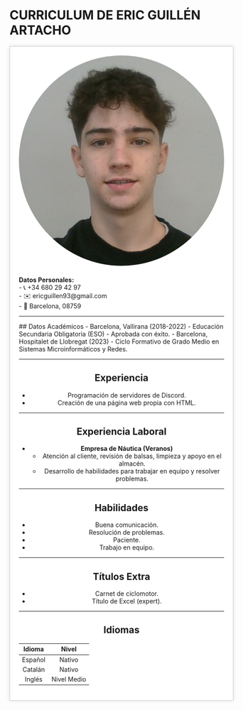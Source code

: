 # CURRICULUM DE ERIC GUILLÉN ARTACHO

<div style="border: 1px solid #ccc; padding: 20px; background-color: #fff; box-shadow: 0 0 10px rgba(0, 0, 0, 0.1); text-align: center;">

  <img src="https://raw.githubusercontent.com/EricGuillen93/EricGuillen93.github.io/main/foto%20eric.png" alt="Foto de Eric Guillen" style="border-radius: 50%; max-width: 100%; margin-bottom: 20px;">

  <div style="text-align: left;">
    <strong>Datos Personales:</strong><br>
    - 📞 +34 680 29 42 97 <br>
    - ✉️ ericguillen93@gmail.com <br>
    - 📍 Barcelona, 08759
  </div>

  ---

  <div style="text-align: left;">
    ## Datos Académicos
    - Barcelona, Vallirana (2018-2022)
      - Educación Secundaria Obligatoria (ESO) - Aprobada con éxito.
    - Barcelona, Hospitalet de Llobregat (2023)
      - Ciclo Formativo de Grado Medio en Sistemas Microinformáticos y Redes.
  </div>

  ---

  ## Experiencia
  - Programación de servidores de Discord.
  - Creación de una página web propia con HTML.

  ---

  ## Experiencia Laboral
  - **Empresa de Náutica (Veranos)**
    - Atención al cliente, revisión de balsas, limpieza y apoyo en el almacén.
    - Desarrollo de habilidades para trabajar en equipo y resolver problemas.

  ---

  ## Habilidades
  - Buena comunicación.
  - Resolución de problemas.
  - Paciente.
  - Trabajo en equipo.

  ---

  ## Títulos Extra
  - Carnet de ciclomotor.
  - Título de Excel (expert).

  ---

  ## Idiomas
  | Idioma   | Nivel        |
  |:--------:|:------------:|
  | Español  | Nativo       |
  | Catalán  | Nativo       |
  | Inglés   | Nivel Medio  |
  
</div>
